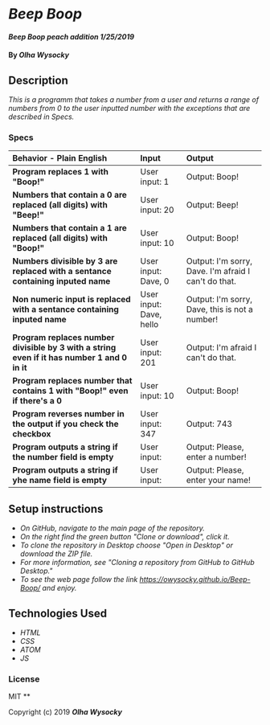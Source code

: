 # _Beep Boop_

#### _Beep Boop peach addition 1/25/2019_

#### By _**Olha Wysocky**_

## Description

_This is a programm  that takes a number from a user and returns a range of numbers from 0 to the user inputted number with the exceptions that are described in Specs._

### Specs
| Behavior - Plain English | Input | Output |
| :-------------     | :------------- | :------------- |
| **Program replaces 1 with "Boop!"** | User input: 1 | Output: Boop!|
| **Numbers that contain a 0 are replaced (all digits) with "Beep!"** | User input: 20 | Output: Beep!|
| **Numbers that contain a 1 are replaced (all digits) with "Boop!"**| User input: 10 | Output: Boop!|
| **Numbers divisible by 3 are replaced with a sentance containing inputed name** | User input: Dave, 0 | Output: I'm sorry, Dave. I'm afraid I can't do that.|
| **Non numeric input is replaced with a sentance containing inputed name** | User input: Dave, hello | Output: I'm sorry, Dave, this is not a number!|
| **Program replaces number divisible by 3 with a string even if it has number 1 and 0 in it** | User input: 201 | Output: I'm afraid I can't do that.|
| **Program replaces number that contains 1 with "Boop!" even if there's a 0** | User input: 10 | Output: Boop!|
| **Program reverses number in the output if you check the checkbox** | User input: 347 | Output: 743|
| **Program outputs a string if the number field is empty** | User input:  | Output: Please, enter a number!|
| **Program outputs a string if yhe name field is empty** | User input:  | Output: Please, enter your name!|

## Setup instructions
* _On GitHub, navigate to the main page of the repository._
* _On the right find the green button "Clone or download", click it._
* _To clone the repository in Desktop choose "Open in Desktop" or download the ZIP file._
* _For more information, see "Cloning a repository from GitHub to GitHub Desktop."_
* _To see the web page follow the link https://owysocky.github.io/Beep-Boop/ and enjoy._

## Technologies Used

* _HTML_
* _CSS_
* _ATOM_
* _JS_

### License
MIT
**

Copyright (c) 2019 **_Olha Wysocky_**
